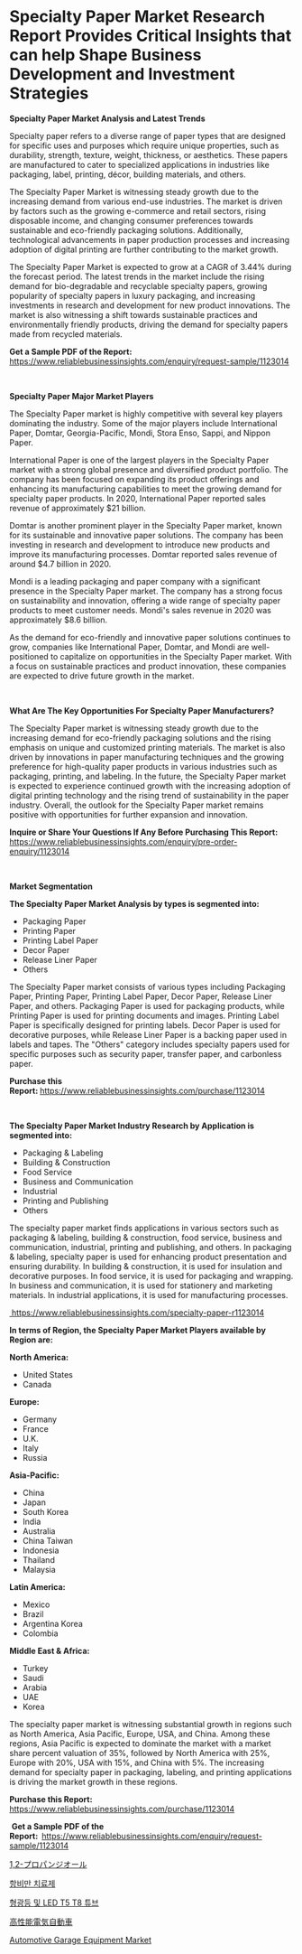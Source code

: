 <p><h1>Specialty Paper Market Research Report Provides Critical Insights that can help Shape Business Development and Investment Strategies</h1></p><p><strong>Specialty Paper Market Analysis and Latest Trends</strong></p>
<p><p>Specialty paper refers to a diverse range of paper types that are designed for specific uses and purposes which require unique properties, such as durability, strength, texture, weight, thickness, or aesthetics. These papers are manufactured to cater to specialized applications in industries like packaging, label, printing, décor, building materials, and others.</p><p>The Specialty Paper Market is witnessing steady growth due to the increasing demand from various end-use industries. The market is driven by factors such as the growing e-commerce and retail sectors, rising disposable income, and changing consumer preferences towards sustainable and eco-friendly packaging solutions. Additionally, technological advancements in paper production processes and increasing adoption of digital printing are further contributing to the market growth.</p><p>The Specialty Paper Market is expected to grow at a CAGR of 3.44% during the forecast period. The latest trends in the market include the rising demand for bio-degradable and recyclable specialty papers, growing popularity of specialty papers in luxury packaging, and increasing investments in research and development for new product innovations. The market is also witnessing a shift towards sustainable practices and environmentally friendly products, driving the demand for specialty papers made from recycled materials.</p></p>
<p><strong>Get a Sample PDF of the Report:&nbsp;</strong> <a href="https://www.reliablebusinessinsights.com/enquiry/request-sample/1123014">https://www.reliablebusinessinsights.com/enquiry/request-sample/1123014</a></p>
<p>&nbsp;</p>
<p><strong>Specialty Paper Major Market Players</strong></p>
<p><p>The Specialty Paper market is highly competitive with several key players dominating the industry. Some of the major players include International Paper, Domtar, Georgia-Pacific, Mondi, Stora Enso, Sappi, and Nippon Paper.</p><p>International Paper is one of the largest players in the Specialty Paper market with a strong global presence and diversified product portfolio. The company has been focused on expanding its product offerings and enhancing its manufacturing capabilities to meet the growing demand for specialty paper products. In 2020, International Paper reported sales revenue of approximately $21 billion.</p><p>Domtar is another prominent player in the Specialty Paper market, known for its sustainable and innovative paper solutions. The company has been investing in research and development to introduce new products and improve its manufacturing processes. Domtar reported sales revenue of around $4.7 billion in 2020.</p><p>Mondi is a leading packaging and paper company with a significant presence in the Specialty Paper market. The company has a strong focus on sustainability and innovation, offering a wide range of specialty paper products to meet customer needs. Mondi's sales revenue in 2020 was approximately $8.6 billion.</p><p>As the demand for eco-friendly and innovative paper solutions continues to grow, companies like International Paper, Domtar, and Mondi are well-positioned to capitalize on opportunities in the Specialty Paper market. With a focus on sustainable practices and product innovation, these companies are expected to drive future growth in the market.</p></p>
<p>&nbsp;</p>
<p><strong>What Are The Key Opportunities For Specialty Paper Manufacturers?</strong></p>
<p><p>The Specialty Paper market is witnessing steady growth due to the increasing demand for eco-friendly packaging solutions and the rising emphasis on unique and customized printing materials. The market is also driven by innovations in paper manufacturing techniques and the growing preference for high-quality paper products in various industries such as packaging, printing, and labeling. In the future, the Specialty Paper market is expected to experience continued growth with the increasing adoption of digital printing technology and the rising trend of sustainability in the paper industry. Overall, the outlook for the Specialty Paper market remains positive with opportunities for further expansion and innovation.</p></p>
<p><strong>Inquire or Share Your Questions If Any Before Purchasing This Report:</strong> <a href="https://www.reliablebusinessinsights.com/enquiry/pre-order-enquiry/1123014">https://www.reliablebusinessinsights.com/enquiry/pre-order-enquiry/1123014</a></p>
<p>&nbsp;</p>
<p><strong>Market Segmentation</strong></p>
<p><strong>The Specialty Paper Market Analysis by types is segmented into:</strong></p>
<p><ul><li>Packaging Paper</li><li>Printing Paper</li><li>Printing Label Paper</li><li>Decor Paper</li><li>Release Liner Paper</li><li>Others</li></ul></p>
<p><p>The Specialty Paper market consists of various types including Packaging Paper, Printing Paper, Printing Label Paper, Decor Paper, Release Liner Paper, and others. Packaging Paper is used for packaging products, while Printing Paper is used for printing documents and images. Printing Label Paper is specifically designed for printing labels. Decor Paper is used for decorative purposes, while Release Liner Paper is a backing paper used in labels and tapes. The "Others" category includes specialty papers used for specific purposes such as security paper, transfer paper, and carbonless paper.</p></p>
<p><strong>Purchase this Report:&nbsp;</strong><a href="https://www.reliablebusinessinsights.com/purchase/1123014">https://www.reliablebusinessinsights.com/purchase/1123014</a></p>
<p>&nbsp;</p>
<p><strong>The Specialty Paper Market Industry Research by Application is segmented into:</strong></p>
<p><ul><li>Packaging & Labeling</li><li>Building & Construction</li><li>Food Service</li><li>Business and Communication</li><li>Industrial</li><li>Printing and Publishing</li><li>Others</li></ul></p>
<p><p>The specialty paper market finds applications in various sectors such as packaging & labeling, building & construction, food service, business and communication, industrial, printing and publishing, and others. In packaging & labeling, specialty paper is used for enhancing product presentation and ensuring durability. In building & construction, it is used for insulation and decorative purposes. In food service, it is used for packaging and wrapping. In business and communication, it is used for stationery and marketing materials. In industrial applications, it is used for manufacturing processes.</p></p>
<p><a href="https://www.reliablebusinessinsights.com/specialty-paper-r1123014">&nbsp;https://www.reliablebusinessinsights.com/specialty-paper-r1123014</a></p>
<p><strong>In terms of Region, the Specialty Paper Market Players available by Region are:</strong></p>
<p>
    <p> <strong> North America: </strong>
        <ul>
            <li>United States</li>
            <li>Canada</li>
        </ul>
        </p> 
    <p> <strong> Europe: </strong>
        <ul>
            <li>Germany</li>
            <li>France</li>
            <li>U.K.</li>
            <li>Italy</li>
            <li>Russia</li>
        </ul>
        </p> 
    <p> <strong> Asia-Pacific: </strong>
        <ul>
            <li>China</li>
            <li>Japan</li>
            <li>South Korea</li>
            <li>India</li>
            <li>Australia</li>
            <li>China Taiwan</li>
            <li>Indonesia</li>
            <li>Thailand</li>
            <li>Malaysia</li>
        </ul>
        </p> 
    <p> <strong> Latin America: </strong>
        <ul>
            <li>Mexico</li>
            <li>Brazil</li>
            <li>Argentina Korea</li>
            <li>Colombia</li>
        </ul>
        </p> 
    <p> <strong> Middle East & Africa: </strong>
        <ul>
            <li>Turkey</li>
            <li>Saudi</li>
            <li>Arabia</li>
            <li>UAE</li>
            <li>Korea</li>
        </ul>
    </p>
    </p>
<p><p>The specialty paper market is witnessing substantial growth in regions such as North America, Asia Pacific, Europe, USA, and China. Among these regions, Asia Pacific is expected to dominate the market with a market share percent valuation of 35%, followed by North America with 25%, Europe with 20%, USA with 15%, and China with 5%. The increasing demand for specialty paper in packaging, labeling, and printing applications is driving the market growth in these regions.</p></p>
<p><strong>Purchase this Report: </strong><a href="https://www.reliablebusinessinsights.com/purchase/1123014">https://www.reliablebusinessinsights.com/purchase/1123014</a></p>
<p>&nbsp;<strong>Get a Sample PDF of the Report:&nbsp;&nbsp;</strong><a href="https://www.reliablebusinessinsights.com/enquiry/request-sample/1123014">https://www.reliablebusinessinsights.com/enquiry/request-sample/1123014</a></p>
<p><strong></strong></p>
<p><p><a href="https://medium.com/@graysonwolfe1913/1-2-%E3%83%97%E3%83%AD%E3%83%91%E3%83%B3%E3%82%B8%E3%82%AA%E3%83%BC%E3%83%AB%E5%B8%82%E5%A0%B4%E3%81%AE%E5%8B%95%E5%90%91%E3%81%A8%E6%88%90%E9%95%B7%E8%A6%81%E5%9B%A0%E3%82%92%E5%88%86%E6%9E%90%E3%81%97-2024%E5%B9%B4%E3%81%8B%E3%82%892031%E5%B9%B4%E3%81%BE%E3%81%A7%E3%81%AE%E4%BA%88%E6%B8%AC%E3%82%92%E8%A1%8C%E3%81%84%E3%81%BE%E3%81%99-69fa39ca4ef1">1,2-プロパンジオール</a></p><p><a href="https://github.com/vs10l4sfg5c/Market-Research-Report-List-2/blob/main/6150176116057.md">항비만 치료제</a></p><p><a href="https://medium.com/@trishnachaudharytwinkle_51083/%ED%98%95%EA%B4%91-%EB%B0%8F-led-t5-t8-%ED%8A%9C%EB%B8%8C-%EC%8B%9C%EC%9E%A5-%EC%A0%84%EB%A7%9D-%EC%99%84%EC%A0%84%ED%95%9C-%EC%82%B0%EC%97%85-%EB%B6%84%EC%84%9D-2024-2031-61447a332533">형광등 및 LED T5 T8 튜브</a></p><p><a href="https://github.com/DeonBoer2023/Market-Research-Report-List-1/blob/main/8591492128681.md">高性能電気自動車</a></p><p><a href="https://github.com/janetchuadff364/Market-Research-Report-List-1/blob/main/automotive-garage-equipment-market.md">Automotive Garage Equipment Market</a></p></p>